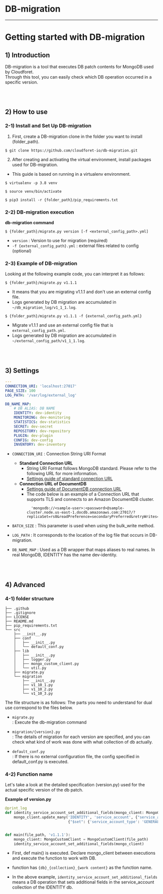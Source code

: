 # DB-migration

---

# Getting started with DB-migration

## 1) Introduction

DB-migration is a tool that executes DB patch contents for MongoDB used by Cloudforet.  
Through this tool, you can easily check which DB operation occurred in a specific version.

<br>
<br>

## 2) How to use 

### 2-1) Install and Set Up DB-migration 

1) First, create a DB-migration clone in the folder you want to install (folder_path).
```shell
$ git clone https://github.com/cloudforet-io/db-migration.git
```

2) After creating and activating the virtual environment, install packages used for DB-migration.  
* This guide is based on running in a virtualenv environment.

```shell
$ virtualenv -p 3.8 venv

$ source venv/bin/activate

$ pip3 install -r {folder_path}/pip_requirements.txt
```

### 2-2) DB-migration execution

**db-migration command**

```shell
$ {folder_path}/migrate.py version [-f <external_config_path>.yml]
```

- `version` : Version to use for migration (required)
- `-f {external_config_path}.yml` : external files related to config (optional)


### 2-3) Example of DB-migration

Looking at the following example code, you can interpret it as follows:

```shell
$ {folder_path}/migrate.py v1.1.1
```
- It means that you are migrating v1.1.1 and don't use an external config file.
- Logs generated by DB migration are accumulated in `~/db_migration_log/v1_1_1.log`.


```shell
$ {folder_path}/migrate.py v1.1.1 -f {external_config_path.yml}
```
- Migrate v1.1.1 and use an external config file that is `external_config_path.yml`.
- Logs generated by DB migration are accumulated in `~/external_config_path/v1_1_1.log`.

<br>
<br>

## 3) Settings

```yaml
---
CONNECTION_URI: 'localhost:27017'
PAGE_SIZE: 100
LOG_PATH: '/var/log/external_log'

DB_NAME_MAP:
    # DB ALIAS: DB NAME
    IDENTITY: dev-identity
    MONITORING: dev-monitoring
    STATISTICS: dev-statistics
    SECRET: dev-secret
    REPOSITORY: dev-repository
    PLUGIN: dev-plugin
    CONFIG: dev-config
    INVENTORY: dev-inventory
```

- `CONNECTION_URI` : Connection String URI Format
  - **Standard Connection URL**
    - String URI Format follows MongoDB standard. Please refer to the following URL for more information.  
    - [Settings guide of standard connection URL](https://www.mongodb.com/docs/manual/reference/connection-string/#connection-string-uri-format)
  - **Connection URL of DocumentDB**
    - [Settings guide of DocumentDB connection URL](https://docs.aws.amazon.com/documentdb/latest/developerguide/connect_programmatically.html)
    - The code below is an example of a Connection URL that supports TLS and connects to an Amazon DocumentDB cluster.
      ```
        'mongodb://<sample-user>:<password>@sample-cluster.node.us-east-1.docdb.amazonaws.com:27017/?replicaSet=rs0&readPreference=secondaryPreferred&retryWrites=false'
      ```
    

- `BATCH_SIZE` : This parameter is used when using the bulk_write method.  
- `LOG_PATH` : It corresponds to the location of the log file that occurs in DB-migration.  
- `DB_NAME_MAP` : Used as a DB wrapper that maps aliases to real names. In real MongoDB, IDENTITY has the name dev-identity.

<br>
<br>

## 4) Advanced

### 4-1) folder structure

```text
├── .github
├── .gitignore
├── LICENSE
├── README.md
├── pip_requirements.txt
└── src
    ├── __init__.py
    ├── conf
    │   ├── __init__.py
    │   └── default_conf.py
    ├── lib
    │   ├── __init__.py
    │   ├── logger.py
    │   ├── mongo_custom_client.py
    │   └── util.py
    ├── migrate.py
    └── migration
        ├── __init__.py
        ├── v1_10_1.py
        ├── v1_10_2.py
        └── v1_10_3.py
```

The file structure is as follows: The parts you need to understand for dual use correspond to the files below.

* `migrate.py`   
: Execute the db-migration command

* `migration/{version}.py`  
: The details of migration for each version are specified, and you can check what kind of work was done with what collection of db actually.

* `default_conf.py`  
: If there is no external configuration file, the config specified in default_conf.py is executed.


### 4-2) Function name

Let's take a look at the detailed specification (version.py) used for the actual specific version of the db patch.

**Example of version.py**
```python
@print_log
def identity_service_account_set_additional_fields(mongo_client: MongoCustomClient):
    mongo_client.update_many('IDENTITY', 'service_account', {"service_account_type": {"$ne": "TRUSTED"}},
                             {"$set": {'service_account_type': 'GENERAL', 'scope': 'PROJECT'}}, upsert=True)


def main(file_path, 'v1.1.1'):
    mongo_client: MongoCustomClient = MongoCustomClient(file_path)
    identity_service_account_set_additional_fields(mongo_client)
```

- First, def main() is executed. Declare mongo_client between executions and execute the function to work with DB.

- function has `{db}_{collection}_{work content}` as the function name.

- In the above example, `identity_service_account_set_additional_fields` means a DB operation that sets additional fields in the service_account collection of the IDENTITY db.
